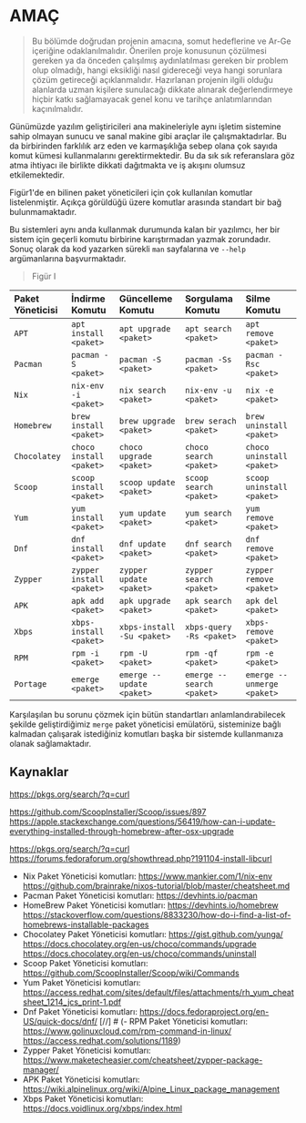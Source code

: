 # AMAÇ

> Bu bölümde doğrudan projenin amacına, somut hedeflerine ve Ar-Ge içeriğine odaklanılmalıdır. Önerilen proje konusunun
> çözülmesi gereken ya da önceden çalışılmış aydınlatılması gereken bir problem olup olmadığı, hangi eksikliği nasıl
> gidereceği veya hangi sorunlara çözüm getireceği açıklanmalıdır. Hazırlanan projenin ilgili olduğu alanlarda uzman
> kişilere sunulacağı dikkate alınarak değerlendirmeye hiçbir katkı sağlamayacak genel konu ve tarihçe anlatımlarından
> kaçınılmalıdır.

Günümüzde yazılım geliştiricileri ana makineleriyle aynı işletim sistemine sahip olmayan sunucu ve sanal makine gibi
araçlar ile çalışmaktadırlar.
Bu da birbirinden farklılık arz eden ve karmaşıklığa sebep olana çok sayıda komut kümesi kullanmalarını gerektirmektedir. Bu da
sık sık referanslara göz atma ihtiyacı ile birlikte dikkati dağıtmakta ve iş akışını olumsuz etkilemektedir.

Figür1'de en bilinen paket yöneticileri için çok kullanılan komutlar listelenmiştir.
Açıkça görüldüğü üzere komutlar arasında standart bir bağ bulunmamaktadır.

Bu sistemleri aynı anda kullanmak durumunda kalan bir yazılımcı, her bir sistem için geçerli komutu birbirine karıştırmadan
yazmak zorundadır. Sonuç olarak da kod yazarken sürekli `man` sayfalarına ve `--help` argümanlarına başvurmaktadır.

> Figür I

| Paket Yöneticisi | İndirme Komutu           | Güncelleme Komutu          | Sorgulama Komutu          | Silme Komutu               |
| :--------------- | :----------------------- | :------------------------- | :------------------------ | :------------------------- |
| `APT`            | `apt install <paket>`    | `apt upgrade <paket>`      | `apt search <paket>`      | `apt remove <paket>`       |
| `Pacman`         | `pacman -S <paket>`      | `pacman -S <paket>`        | `pacman -Ss <paket>`      | `pacman -Rsc <paket>`      |
| `Nix`            | `nix-env -i <paket>`     | `nix search <paket>`       | `nix-env -u <paket>`      | `nix -e <paket>`           |
| `Homebrew`       | `brew install <paket>`   | `brew upgrade <paket>`     | `brew serach <paket>`     | `brew uninstall <paket>`   |
| `Chocolatey`     | `choco install <paket>`  | `choco upgrade <paket>`    | `choco search <paket>`    | `choco uninstall <paket>`  |
| `Scoop`          | `scoop install <paket>`  | `scoop update <paket>`     | `scoop search <paket>`    | `scoop uninstall <paket>`  |
| `Yum`            | `yum install <paket>`    | `yum update <paket>`       | `yum search <paket>`      | `yum remove <paket>`       |
| `Dnf`            | `dnf install <paket>`    | `dnf update <paket>`       | `dnf search <paket>`      | `dnf remove <paket>`       |
| `Zypper`         | `zypper install <paket>` | `zypper update <paket>`    | `zypper search <paket>`   | `zypper remove <paket>`    |
| `APK`            | `apk add <paket>`        | `apk upgrade <paket>`      | `apk search <paket>`      | `apk del <paket>`          |
| `Xbps`           | `xbps-install <paket>`   | `xbps-install -Su <paket>` | `xbps-query -Rs <paket>`  | `xbps-remove <paket>`      |
| `RPM`            | `rpm -i <paket>`         | `rpm -U <paket>`           | `rpm -qf <paket>`         | `rpm -e <paket>`           |
| `Portage`        | `emerge <paket>`         | `emerge --update <paket>`  | `emerge --search <paket>` | `emerge --unmerge <paket>` | [//]: # (Validate) |

Karşılaşılan bu sorunu çözmek için bütün standartları anlamlandırabilecek şekilde geliştirdiğimiz
`merge` paket yöneticisi emülatörü, sisteminize bağlı kalmadan çalışarak istediğiniz komutları
başka bir sistemde kullanmanıza olanak sağlamaktadır.

## Kaynaklar

<https://pkgs.org/search/?q=curl>

<https://github.com/ScoopInstaller/Scoop/issues/897>
<https://apple.stackexchange.com/questions/56419/how-can-i-update-everything-installed-through-homebrew-after-osx-upgrade>

<https://pkgs.org/search/?q=curl>
<https://forums.fedoraforum.org/showthread.php?191104-install-libcurl>

- Nix Paket Yöneticisi
  komutları: <https://www.mankier.com/1/nix-env> <https://github.com/brainrake/nixos-tutorial/blob/master/cheatsheet.md>
- Pacman Paket Yöneticisi komutları: <https://devhints.io/pacman>
- HomeBrew Paket Yöneticisi
  komutları: <https://devhints.io/homebrew> <https://stackoverflow.com/questions/8833230/how-do-i-find-a-list-of-homebrews-installable-packages>
- Chocolatey Paket Yöneticisi
  komutları: <https://gist.github.com/yunga/> <https://docs.chocolatey.org/en-us/choco/commands/upgrade> <https://docs.chocolatey.org/en-us/choco/commands/uninstall>
- Scoop Paket Yöneticisi komutları: <https://github.com/ScoopInstaller/Scoop/wiki/Commands>
- Yum Paket Yöneticisi
  komutları: <https://access.redhat.com/sites/default/files/attachments/rh_yum_cheatsheet_1214_jcs_print-1.pdf>
- Dnf Paket Yöneticisi komutları: <https://docs.fedoraproject.org/en-US/quick-docs/dnf/>
  [//] # (- RPM Paket Yöneticisi
  komutları: <https://www.golinuxcloud.com/rpm-command-in-linux/> <https://access.redhat.com/solutions/1189>)
- Zypper Paket Yöneticisi komutları: <https://www.maketecheasier.com/cheatsheet/zypper-package-manager/>
- APK Paket Yöneticisi komutları: <https://wiki.alpinelinux.org/wiki/Alpine_Linux_package_management>
- Xbps Paket Yöneticisi komutları: <https://docs.voidlinux.org/xbps/index.html>
